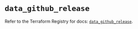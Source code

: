 # `data_github_release`

Refer to the Terraform Registry for docs: [`data_github_release`](https://registry.terraform.io/providers/integrations/github/5.45.0/docs/data-sources/release).
